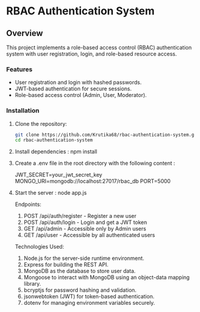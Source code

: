 # RBAC Authentication System

## Overview
This project implements a role-based access control (RBAC) authentication system with user registration, login, and role-based resource access.

### Features
- User registration and login with hashed passwords.
- JWT-based authentication for secure sessions.
- Role-based access control (Admin, User, Moderator).

### Installation
1. Clone the repository:
   ```bash
   git clone https://github.com/Krutika68/rbac-authentication-system.git
   cd rbac-authentication-system

2. Install dependencies : npm install

3. Create a .env file in the root directory with the following content :

   JWT_SECRET=your_jwt_secret_key
   MONGO_URI=mongodb://localhost:27017/rbac_db
   PORT=5000

4. Start the server : node app.js

   Endpoints:

   1. POST /api/auth/register - Register a new user
   2. POST /api/auth/login - Login and get a JWT token
   3. GET /api/admin - Accessible only by Admin users
   4. GET /api/user - Accessible by all authenticated users

    Technologies Used:
 
   1. Node.js for the server-side runtime environment.
   2. Express for building the REST API.
   3. MongoDB as the database to store user data.
   4. Mongoose to interact with MongoDB using an object-data mapping library.
   5. bcryptjs for password hashing and validation.
   6. jsonwebtoken (JWT) for token-based authentication.
   7. dotenv for managing environment variables securely.


